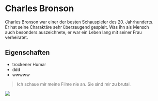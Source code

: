 # Charles Bronson

Charles Bronson war einer der besten Schauspieler des 20. Jahrhunderts. Er hat seine Charaktäre sehr überzeugend gespielt. Was ihn als Mensch auch besonders auszeichnete, er war ein Leben lang mit seiner Frau verheiratet.

## Eigenschaften

* trockener Humar
* ddd
* wwwww

> Ich schaue mir meine Filme nie an. Sie sind mir zu brutal.


<img src="https://upload.wikimedia.org/wikipedia/commons/9/98/Charles_Bronson_Cannes.jpg" />

